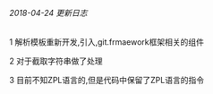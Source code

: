 ###### 2018-04-24 更新日志
1 解析模板重新开发,引入,git.frmaework框架相关的组件

2 对于截取字符串做了处理

3 目前不知ZPL语言的,但是代码中保留了ZPL语言的指令


